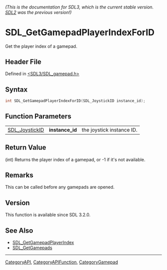 ###### (This is the documentation for SDL3, which is the current stable version. [SDL2](https://wiki.libsdl.org/SDL2/) was the previous version!)
# SDL_GetGamepadPlayerIndexForID

Get the player index of a gamepad.

## Header File

Defined in [<SDL3/SDL_gamepad.h>](https://github.com/libsdl-org/SDL/blob/main/include/SDL3/SDL_gamepad.h)

## Syntax

```c
int SDL_GetGamepadPlayerIndexForID(SDL_JoystickID instance_id);
```

## Function Parameters

|                                  |                 |                           |
| -------------------------------- | --------------- | ------------------------- |
| [SDL_JoystickID](SDL_JoystickID) | **instance_id** | the joystick instance ID. |

## Return Value

(int) Returns the player index of a gamepad, or -1 if it's not available.

## Remarks

This can be called before any gamepads are opened.

## Version

This function is available since SDL 3.2.0.

## See Also

- [SDL_GetGamepadPlayerIndex](SDL_GetGamepadPlayerIndex)
- [SDL_GetGamepads](SDL_GetGamepads)

----
[CategoryAPI](CategoryAPI), [CategoryAPIFunction](CategoryAPIFunction), [CategoryGamepad](CategoryGamepad)

